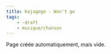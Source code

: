 ```yaml
---
title: Kajagogo - Won't go
tags:
    - -draft
    - musique/chanson
---
```


Page créée automatiquement, mais vide.
